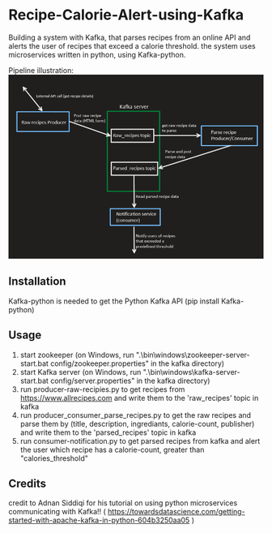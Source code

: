 # Recipe-Calorie-Alert-using-Kafka

Building a system with Kafka, that parses recipes from an online API and alerts the user of recipes that exceed a calorie threshold.
the system uses microservices written in python, using Kafka-python.

Pipeline illustration:
![Alt text](calorie_alert_pipeline_Kafka.png?raw=true "Pipeline illustration")

## Installation

Kafka-python is needed to get the Python Kafka API (pip install Kafka-python)

## Usage

1. start zookeeper (on Windows, run ".\bin\windows\zookeeper-server-start.bat config/zookeeper.properties" in the kafka directory)
2. start Kafka server (on Windows, run ".\bin\windows\kafka-server-start.bat config/server.properties" in the kafka directory)
3. run producer-raw-recipies.py to get recipes from https://www.allrecipes.com and write them to the 'raw_recipes' topic in kafka
4. run producer_consumer_parse_recipes.py to get the raw recipes and parse them by (title, description, ingrediants, calorie-count, publisher) and write them to the 'parsed_recipes' topic in kafka  
5. run consumer-notification.py to get parsed recipes from kafka and alert the user which recipe has a calorie-count, greater than "calories_threshold"

## Credits

credit to Adnan Siddiqi for his tutorial on using python microservices communicating with Kafka!!
( https://towardsdatascience.com/getting-started-with-apache-kafka-in-python-604b3250aa05 )
